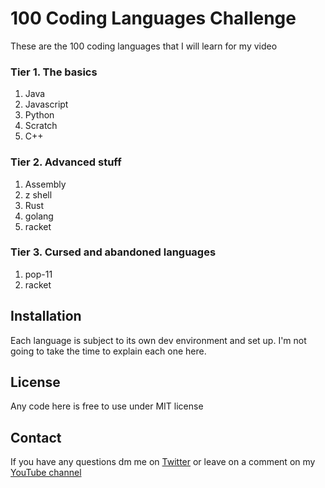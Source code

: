 # 100 Coding Languages Challenge

These are the 100 coding languages that I will learn for my video

### Tier 1. The basics
1. Java
2. Javascript 
3. Python
4. Scratch 
5. C++
### Tier 2. Advanced stuff
1. Assembly 
2. z shell 
3. Rust 
4. golang 
5. racket 

### Tier 3. Cursed and abandoned languages 
1. pop-11 
2. racket 

## Installation
Each language is subject to its own dev environment and set up. I'm not going to take the time to explain each one here. 

## License

Any code here is free to use under MIT license 

## Contact
If you have any questions dm me on [Twitter](https://twitter.com/skull_woooden) or leave on a comment on my  [YouTube channel](https://youtube.com/@malikelate)